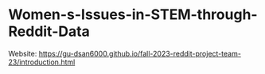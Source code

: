 # Women-s-Issues-in-STEM-through-Reddit-Data
Website: https://gu-dsan6000.github.io/fall-2023-reddit-project-team-23/introduction.html
